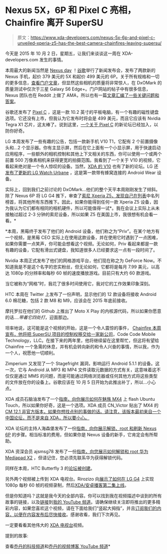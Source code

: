 # Nexus 5X，6P 和 Pixel C 亮相，Chainfire 离开 SuperSU

> 原文：<https://www.xda-developers.com/nexus-5x-6p-and-pixel-c-unveiled-xperia-z5-has-the-best-camera-chainfires-leaving-supersu/>

今天是 2015 年 10 月 2 日，星期五，让我们来谈谈这一周在 XDA-developers.com 发生的事情。

本周最大的新闻当然是 [Nexus day](http://www.xda-developers.com/tag/nexus/) ！[谷歌](http://www.xda-developers.com/tag/google/)举行了新闻发布会，发布了两款新的 Nexus 手机，起价 379 美元的 5X 和起价 499 美元的 6P。关于所有规格和一切的更多信息，[查看门户文章](http://www.xda-developers.com/all-new-nexus-phones-specs-prices-and-discussion/)，但显然这些相机的质量将非常惊人，在 DxOMark 的质量测试中仅次于三星 Galaxy S6 Edge+。门户网站的帖子中有很多信息，Nexus 团队也在 Reddit 上做了 AMA，所以也有一篇[文章汇编了一些关键问题和答案](http://www.xda-developers.com/google-nexus-ama-compilation/)。

谷歌还发布了 [Pixel C](http://www.xda-developers.com/pixel-c-googles-in-house-10-2-in-nexus-with-laptop-aspirations/) ，这是一款 10.2 英寸的平板电脑，有一个有趣的磁性键盘选项。它还没有上市，但我认为它发布时将会是 499 美元，而且它应该有 Nvidia Tegra X1 芯片，这太棒了。说到这里，[一个关于 Pixel C](http://www.xda-developers.com/xda-external-link/google-pixel-c-forums-are-live/) 的新论坛已经加入，以防你好奇。

LG 本周发布了一些有趣的公告，包括一款新手机 V10 T1，它配有 2 个前置摄像头和...2 个显示器。你有主显示屏，然后在它上面有一个小显示屏，用于快速启动应用程序，一些额外的相机控制和其他上下文相关的东西，你可以使用一个或两个前置 500 万像素相机来获得更宽的拍摄范围。我看到了一个关于 V10 的视频，它看起来绝对是一个令人惊叹的设备。当然，[XDA 的 V10](http://www.xda-developers.com/xda-external-link/xda-subforum-available-for-lg-v10/) 也有了新的论坛。LG 还[发布了更新的 LG Watch Urbane](http://www.xda-developers.com/xda-external-link/lg-announces-the-lg-watch-urbane-2nd-edition/) ，这是第一款带有蜂窝连接的 Android Wear 设备。

实际上，回到我们之前讨论的 DxOMark...他们的整个天平本周刚刚发生了倾斜。除了 Nexus 6P 将 LG G4 推下，审查了[索尼 Xperia Z5，发现自己在列表](http://www.xda-developers.com/xda-external-link/dxomark-reviews-the-camera-on-the-sony-xperia-z5/)中名列榜首，将其他所有东西推下。因此，如果你能得到任何一款 Xperia Z5 设备，因为我认为它们都有相同的相机硬件，所以可能值得一试*。我在会议上实际上从未接触过超过 2-3 分钟的索尼设备，所以如果 Z5 在美国上市，我很想有机会看一看。*

 *本周，黑莓终于发布了他们的 Android 设备，他们称之为“Priv”。在某个地方有一个视频，是黑莓 CEO 实际上在使用这款设备，并在使用它时遇到了一点困难，如果你需要一点笑声，你可能会想看这个视频。无论如何，Priv 看起来都是一款有趣的设备，它配有滑出式键盘，我知道很多人已经要求这一点有一段时间了。

Nvidia 本周正式发布了他们的网格游戏平台，他们现在称之为 GeForce Now。不知道我是不是这个名字的忠实粉丝，但无论如何，它都将是每月 7.99 美元，以高达 1080p 的分辨率和每秒 60 帧的速度播放游戏。目前只有大约 60 款游戏。

当它被称为“网格”时，我花了很多时间使用它，我对它的工作效果印象深刻。

HTC 本周在 Twitter 上发布了一份声明，显示他们的 12 款设备将接收 Android 6.0 棉花糖，包括 2 款 M8 和 M9，应该会在 2015 年底前接收。

摩托罗拉在他们的 Github 上推出了 Moto X Play 的内核源代码，所以如果你愿意的话....*带着它四处打*，迎面那边。

坦率地说，这可能是这个视频的开始，这是一个令人震惊的事件， [Chainfire 本周宣布，他将把 SuperSU 项目的控制权移交给一家新公司](http://www.xda-developers.com/chainfire-makes-important-announcement-about-supersus-future/)，Code Code Mobile Technology，LLC。在接下来的两年里，他将继续留在这里帮忙，但这将有望给 Chainfire 一个急需的休息，并有机会转向新的和令人兴奋的事情，所以我，作为一个人，祝愿他一切顺利。

Zimperium 又发现了一个 Stagefright 漏洞，影响运行 Android 5.1.1 的设备。这一次，它与 Android 从 MP3 和 MP4 文件读取元数据的方式有关，这意味着这不仅仅是通过 MMS 的问题，而是可能通过网络浏览器或任何其他方式将这些类型的文件放在你的设备上。谷歌应该在 10 月 5 日开始为此推出补丁，所以...小心点。

XDA 成员石脑油发布了一个[指南，向你展示如何在魅族 MX4](http://www.xda-developers.com/xda-external-link/flash-ubuntu-touch-on-meizu-mx4/) 上 flash Ubuntu Touch，所以如果你好奇，这是一个选项。XDA 成员 CN_Victor 贴出了 MX4 的[CM 12.1 非官方版本，如果你想找点别的事做的话。请注意，该版本最初来自一个中国论坛，而不是来自 XDA，所以要小心。](http://www.xda-developers.com/xda-external-link/unofficial-cyanogenmod-12-1-for-meizu-mx-4/)

XDA 论坛的主持人海森堡发布了一份[指南，向你展示解锁、root 和刷新 Nexus 6P](http://www.xda-developers.com/xda-external-link/unlock-root-and-flashing-guide-for-nexus-6p/) 的步骤。相当标准的费用，但如果你是 Nexus 设备的新手，它肯定会有所帮助。

XDA 资深会员 ajsmsg78 发布了一份[指南，向您展示如何解锁和 root 华为 Mediapad X2](http://www.xda-developers.com/xda-external-link/unlock-bootloader-and-root-huawei-mediapad-x2/) ，但请记住，您必须先联系华为获得解锁代码。

同样在本周，HTC Butterfly 3 的[论坛被创建](http://www.xda-developers.com/xda-external-link/htc-butterfly-3-xda-forums-now-available/)。

另外两个视频被上传到 XDA 电视台。Rirozizo 向[展示了如何在 LG G4](http://www.xda-developers.com/how-to-enable-1080p-60fps-video-recording-on-the-lg-g4-xda-tv/) 上实现 1080p 每秒 60 帧的视频录制，然后[XDA/安卓播客第二集上线](http://www.xda-developers.com/xdaandroid-podcast-episode-2-the-leaks-that-stole-nex-mas/)。

但是你知道吗？这就是我今天的全部内容。你可以找到我在视频描述中谈到的所有故事的链接，以及[链接](http://youtube.com/twilplays "TwilPlays")到[我的 YouTube 频道](http://youtube.com/twildottv "Twil.tv")。请确保继续关注即将推出的更多精彩内容，如果您喜欢这个视频，请在下面给我们“竖起大拇指”，并且[订阅我们的内容，以便在内容发布后尽快接收](http://www.youtube.com/user/xdadevelopers?sub_confirmation=1)。感谢收看，我们下次再见。

一定要看看其他伟大的 [XDA 电视台](http://www.xda-developers.com/xda-tv/)视频。

提到的故事:

查看[乔丹的科技频道](http://youtube.com/twildottv)和[乔丹的视频博客 YouTube 频道](http://youtube.com/twilplays)*